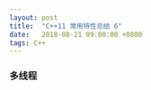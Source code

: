 ```yaml
---
layout: post
title:  "C++11 常用特性总结 6"
date:   2018-08-21 09:00:00 +0800
tags: C++
---
```


### 多线程





